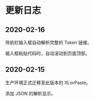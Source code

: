 # 更新日志

## 2020-02-16

导航栏输入框自动解析完整的 Token 链接。

输入框粘贴代码时，自动滚动到页面顶部。

## 2020-02-15

生产环境正式迁移至此版本的 XLorPaste。

添加 JSON 的解析显示。
